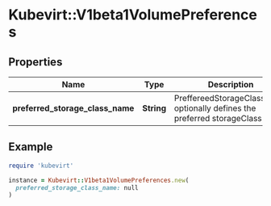 # Kubevirt::V1beta1VolumePreferences

## Properties

| Name | Type | Description | Notes |
| ---- | ---- | ----------- | ----- |
| **preferred_storage_class_name** | **String** | PreffereedStorageClassName optionally defines the preferred storageClass | [optional] |

## Example

```ruby
require 'kubevirt'

instance = Kubevirt::V1beta1VolumePreferences.new(
  preferred_storage_class_name: null
)
```

